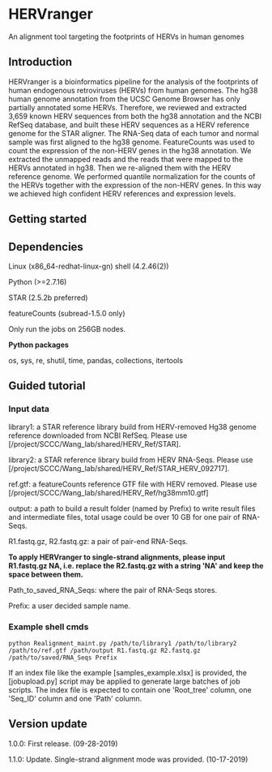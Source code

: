# HERVranger
An alignment tool targeting the footprints of HERVs in human genomes
## Introduction
HERVranger is a bioinformatics pipeline for the analysis of the footprints of human endogenous retroviruses (HERVs) from human genomes. The hg38 human genome annotation from the UCSC Genome Browser has only partially annotated some HERVs. Therefore, we reviewed and extracted 3,659 known HERV sequences from both the hg38 annotation and the NCBI RefSeq database, and built these HERV sequences as a HERV reference genome for the STAR aligner. The RNA-Seq data of each tumor and normal sample was first aligned to the hg38 genome. FeatureCounts was used to count the expression of the non-HERV genes in the hg38 annotation. We extracted the unmapped reads and the reads that were mapped to the HERVs annotated in hg38. Then we re-aligned them with the HERV reference genome. We performed quantile normalization for the counts of the HERVs together with the expression of the non-HERV genes. In this way we achieved high confident HERV references and expression levels.

## Getting started
## Dependencies
Linux (x86_64-redhat-linux-gn) shell (4.2.46(2))

Python (>=2.7.16)

STAR (2.5.2b preferred)

featureCounts (subread-1.5.0 only)

Only run the jobs on 256GB nodes.

**Python packages**

os, sys, re, shutil, time, pandas, collections, itertools

## Guided tutorial
### Input data

library1: a STAR reference library build from HERV-removed Hg38 genome reference downloaded from NCBI RefSeq. Please use [/project/SCCC/Wang_lab/shared/HERV_Ref/STAR].

library2: a STAR reference library build from HERV RNA-Seqs. Please use [/project/SCCC/Wang_lab/shared/HERV_Ref/STAR_HERV_092717].

ref.gtf: a featureCounts reference GTF file with HERV removed. Please use [/project/SCCC/Wang_lab/shared/HERV_Ref/hg38mm10.gtf]

output: a path to build a result folder (named by Prefix) to write result files and intermediate files, total usage could be over 10 GB for one pair of RNA-Seqs.

R1.fastq.gz, R2.fastq.gz: a pair of pair-end RNA-Seqs.

**To apply HERVranger to single-strand alignments, please input R1.fastq.gz NA, i.e. replace the R2.fastq.gz with a string 'NA' and keep the space between them.**

Path_to_saved_RNA_Seqs: where the pair of RNA-Seqs stores.

Prefix: a user decided sample name.

### Example shell cmds
```{r}
python Realignment_maint.py /path/to/library1 /path/to/library2 /path/to/ref.gtf /path/output R1.fastq.gz R2.fastq.gz /path/to/saved/RNA_Seqs Prefix
```
If an index file like the example [samples_example.xlsx] is provided, the [jobupload.py] script may be applied to generate large batches of job scripts. The index file is expected to contain one 'Root_tree' column, one 'Seq_ID' column and one 'Path' column.
## Version update
1.0.0: First release. (09-28-2019)

1.1.0: Update. Single-strand alignment mode was provided. (10-17-2019)
